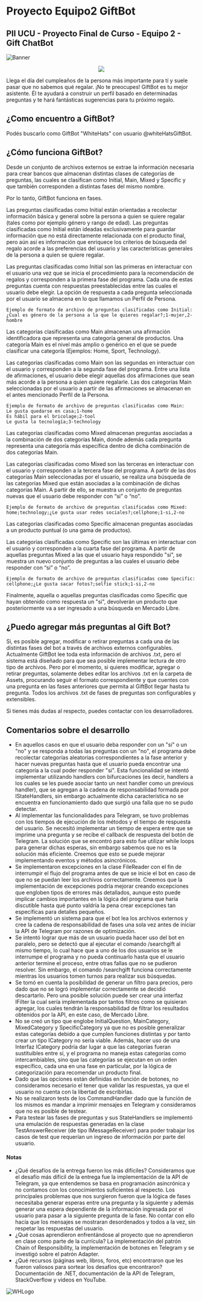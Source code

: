 # Proyecto Equipo2 GiftBot
## PII UCU - Proyecto Final de Curso - Equipo 2 - Gift ChatBot

![Banner](./Assets/gift.png)

<p align="center">
  <img src="./Assets/demo.png">
</p>

Llega el día del cumpleaños de la persona más importante para tí y suele pasar que no sabemos qué regalar. ¡No te preocupes! GiftBot es tu mejor asistente. Él te ayudará a construir un perfil basado en determinadas preguntas y te hará fantásticas sugerencias para tu próximo regalo.

## ¿Como encuentro a GiftBot?

Podés buscarlo como GiftBot "WhiteHats" con usuario @whiteHatsGiftBot.

## ¿Cómo funciona GiftBot?
Desde un conjunto de archivos externos se extrae la información necesaria para crear bancos que almacenan distintas clases de categorías de preguntas, las cuales se clasifican como Initial, Main, Mixed y Specific y que también corresponden a distintas fases del mismo nombre. 

Por lo tanto, GiftBot funciona en fases.

Las preguntas clasificadas como Initial están orientadas a recolectar información básica y general sobre la persona a quien se quiere regalar (tales como por ejemplo género y rango de edad). Las preguntas clasificadas como Initial están ideadas exclusivamente para guardar información que no está directamente relacionada con el producto final, pero aún así es información que enriquece los criterios de búsqueda del regalo acorde a las preferencias del usuario y las características generales de la persona a quien se quiere regalar.

Las preguntas clasificadas como Initial son las primeras en interactuar con el usuario una vez que se inicia el procedimiento para la recomendación de regalos y corresponden a la primera fase del programa. Cada una de estas preguntas cuenta con respuestas preestablecidas entre las cuales el usuario debe elegir. La opción de respuesta a cada pregunta seleccionada por el usuario se almacena en lo que llamamos un Perfil de Persona. 

```
Ejemplo de formato de archivo de preguntas clasificadas como Initial:
¿Cual es género de la persona a la que le quieres regalar?;1-mujer,2-hombre
```

Las categorías clasificadas como Main almacenan una afirmación identificadora que representa una categoría general de productos. Una categoría Main es el nivel más amplio o genérico en el que se puede clasificar una categoría (Ejemplos: Home, Sport, Technology).

Las categorías clasificadas como Main son las segundas en interactuar con el usuario y corresponden a la segunda fase del programa. Entre una lista de afirmaciones, el usuario debe elegir aquellas dos afirmaciones que sean más acorde a la persona a quien quiere regalarle. Las dos categorías Main seleccionadas por el usuario a partir de las afirmaciones se almacenan en el antes mencionado Perfil de la Persona.

```
Ejemplo de formato de archivo de preguntas clasificadas como Main:
Le gusta quedarse en casa;1-home
Es hábil para el bricolage;2-tool
Le gusta la tecnología;3-technology
``` 
Las categorías clasificadas como Mixed almacenan preguntas asociadas a la combinación de dos categorías Main, donde además cada pregunta representa una categoría más específica dentro de dicha combinación de dos categorías Main.

Las categorías clasificadas como Mixed son las terceras en interactuar con el usuario y corresponden a la tercera fase del programa. A partir de las dos categorías Main seleccionadas por el usuario, se realiza una búsqueda de las categorías Mixed que están asociadas a la combinación de dichas categorías Main. A partir de ello, se muestra un conjunto de preguntas nuevas que el usuario debe responder con “si” o “no”.

```
Ejemplo de formato de archivo de preguntas clasificadas como Mixed:
home;technology;¿Le gusta usar redes sociales?;cellphone;1-si,2-no
```

Las categorías clasificadas como Specific almacenan preguntas asociadas a un producto puntual (o una gama de productos).

Las categorías clasificadas como Specific son las últimas en interactuar con el usuario y corresponden a la cuarta fase del programa. A partir de aquellas preguntas Mixed a las que el usuario haya respondido "si", se muestra un nuevo conjunto de preguntas a las cuales el usuario debe responder con “si” o “no”. 

```
Ejemplo de formato de archivo de preguntas clasificadas como Specific:
cellphone;¿Le gusta sacar fotos?;selfie stick;1-si,2-no
```
Finalmente, aquella o aquellas preguntas clasificadas como Specific que hayan obtenido como respuesta un "si", devolverán un producto que posteriormente va a ser ingresado a una búsqueda en Mercado Libre.

## ¿Puedo agregar más preguntas al Gift Bot?
Si, es posible agregar, modificar o retirar preguntas a cada una de las distintas fases del bot a través de archivos externos configurables. Actualmente GiftBot lee toda esta información de archivos .txt, pero el sistema está diseñado para que sea posible implementar lectura de otro tipo de archivos. Pero por el momento, si quieres modificar, agregar o retirar preguntas, solamente debes editar los archivos .txt en la carpeta de Assets, procurando seguir el formato correspondiente y que cuentes con una pregunta en las fases anteriores que permita al GiftBot llegar hasta tu pregunta. Todos los archivos .txt de fases de preguntas son configurables y extensibles.

Si tienes más dudas al respecto, puedes contactar con los desarrolladores.

## Comentarios sobre el desarrollo

- En aquellos casos en que el usuario deba responder con un "si" o un "no" y se responda a todas las preguntas con un "no", el programa debe recolectar categorías aleatorias correspondientes a la fase anterior y hacer nuevas preguntas hasta que el usuario pueda encontrar una categoría a la cual poder responder "si". Esta funcionalidad se intentó implementar utilizando handlers con bifurcaciones (es decir, handlers a los cuales se les puede asociar tanto un next handler como un previous handler), que se agregan a la cadena de responsabilidad formada por IStateHandlers, sin embargo actualmente dicha característica no se encuentra en funcionamiento dado que surgió una falla que no se pudo detectar.
- Al implementar las funcionalidades para Telegram, se tuvo problemas con los tiempos de ejecución de los métodos y el tiempo de respuesta del usuario. Se necesitó implementar un tiempo de espera entre que se imprime una pregunta y se recibe el callback de respuesta del botón de Telegram. La solución que se encontró para esto fue utilizar while loops para generar dichas esperas, sin embargo sabemos que no es la solución más eficiente. Creemos que esto se puede mejorar implementando eventos y métodos asincrónicos.
- Se implementaron excepciones en la clase FileReader con el fin de interrumpir el flujo del programa antes de que se inicie el bot en caso de que no se puedan leer los archivos correctamente. Creemos que la implementación de excepciones podría mejorar creando excepciones que engloben tipos de errores más detallados, aunque esto puede implicar cambios importantes en la lógica del programa que haría discutible hasta qué punto valdría la pena crear excepciones tan específicas para detalles pequeños.
- Se implementó un sistema para que el bot lea los archivos externos y cree la cadena de responsabilidad de fases una sola vez antes de iniciar la API de Telegram por razones de optimización.
- Se intentó lograr que más de un usuario pueda hacer uso del bot en paralelo, pero se detectó que al ejecutar el comando /searchgift al mismo tiempo, lo cual hace que a uno de los dos usuarios se le interrumpe el programa y no pueda continuarlo hasta que el usuario anterior termine el proceso, entre otras fallas que no se pudieron resolver. Sin embargo, el comando /searchgift funciona correctamente mientras los usuarios tomen turnos para realizar sus búsquedas.
- Se tomó en cuenta la posibilidad de generar un filtro para precios, pero dado que no se logró implementar correctamente se decidió descartarlo. Pero una posible solución puede ser crear una interfaz IFilter la cual sería implementada por tantos filtros como se quisieran agregar, los cuales tendrán la responsabilidad de filtrar los resultados obtenidos por la API, en este caso, de Mercado Libre.
- No se creó un tipo que englobe InitialQuestion, MainCategory, MixedCategory y SpecificCategory ya que no es posible generalizar estas categorías debido a que cumplen funciones distintas y por tanto crear un tipo ICategory no sería viable. Además, hacer uso de una Interfaz ICategory podría dar lugar a que las categorías fueran sustituibles entre sí, y el programa no maneja estas categorías como intercambiables, sino que las categorías se ejecutan en un orden específico, cada una en una fase en particular, por la lógica de categorización para recomendar un producto final. 
- Dado que las opciones están definidas en función de botones, no consideramos necesario el tener que validar las respuestas, ya que el usuario no cuenta con la libertad de escribirlas. 
- No se realizaron tests de los CommandHandler dado que la función de los mismos es mandar a imprimir mensajes en Telegram y consideramos que no es posible de testear.
- Para testear las fases de preguntas y sus StateHandlers se implementó una emulación de respuestas generadas en la clase TestAnswerReceiver (de tipo IMessageReceiver) para poder trabajar los casos de test que requerían un ingreso de información por parte del usuario.

#### Notas

- ¿Qué desafíos de la entrega fueron los más difíciles?
Consideramos que el desafío más difícil de la entrega fue la implementación de la API de Telegram, ya que entendemos se basa en programación asincrónica y no contamos con los conocimientos suficientes al respecto. Los principales problemas que nos surgieron fueron que la lógica de fases necesitaba generar esperas entre una pregunta y la siguiente y además generar una espera dependiente de la información ingresada por el usuario para pasar a la siguiente pregunta de la fase. No contar con ello hacía que los mensajes se mostraran desordenados y todos a la vez, sin respetar las respuestas del usuario.
- ¿Qué cosas aprendieron enfrentándose al proyecto que no aprendieron en clase como parte de la currícula?
La implementación del patrón Chain of Responsibility, la implementación de botones en Telegram y se investigó sobre el patrón Adapter.
- ¿Qué recursos (páginas web, libros, foros, etc) encontraron que les fueron valiosos para sortear los desafíos que encontraron?
Documentación de .NET, documentación de la API de Telegram, StackOverflow y videos en YouTube.

![WHLogo](./Assets/logowhitehats.png)
